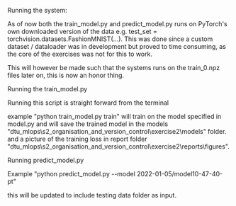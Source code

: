 Running the system: 

As of now both the train_model.py and predict_model.py runs on PyTorch's own downloaded version of the data
e.g.  test_set = torchvision.datasets.FashionMNIST(...). This was done since a custom dataset / dataloader was 
in development but proved to time consuming, as the core of the exercises was not for this to work. 

This will however be made such that the systems runs on the train_0.npz files later on, this is now an honor thing.

Running the train_model.py

Running this script is straight forward from the terminal

example "python train_model.py train" will train on the model specified in model.py
and will save the trained model in the models "dtu_mlops\s2_organisation_and_version_control\exercise2\models" folder.
and a picture of the training loss in report folder "dtu_mlops\s2_organisation_and_version_control\exercise2\reports\figures".



Running predict_model.py

Example "python predict_model.py --model 2022-01-05/model10-47-40-pt"

this will be updated to include testing data folder as input. 